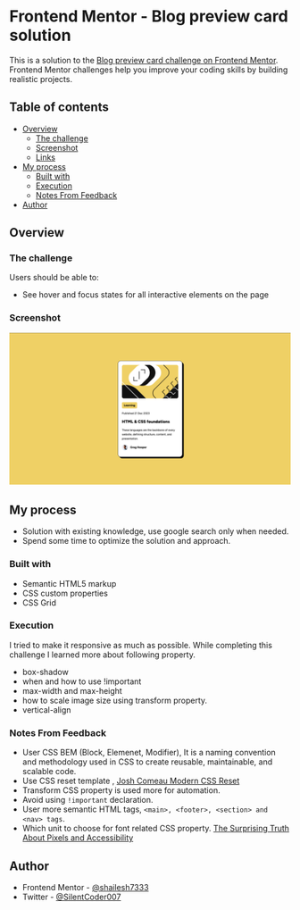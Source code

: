 # Frontend Mentor - Blog preview card solution

This is a solution to the [Blog preview card challenge on Frontend Mentor](https://www.frontendmentor.io/challenges/blog-preview-card-ckPaj01IcS). Frontend Mentor challenges help you improve your coding skills by building realistic projects.

## Table of contents

- [Overview](#overview)
  - [The challenge](#the-challenge)
  - [Screenshot](#screenshot)
  - [Links](#links)
- [My process](#my-process)
  - [Built with](#built-with)
  - [Execution](#execution)
  - [Notes From Feedback](#notes-from-feedback)
- [Author](#author)

## Overview

### The challenge

Users should be able to:

- See hover and focus states for all interactive elements on the page

### Screenshot

![](./screenshot.jpg)

## My process

- Solution with existing knowledge, use google search only when needed.
- Spend some time to optimize the solution and approach.

### Built with

- Semantic HTML5 markup
- CSS custom properties
- CSS Grid

### Execution

I tried to make it responsive as much as possible. While completing this challenge I learned more about following property.

- box-shadow
- when and how to use !important
- max-width and max-height
- how to scale image size using transform property.
- vertical-align

### Notes From Feedback

- User CSS BEM (Block, Elemenet, Modifier), It is a naming convention and methodology used in CSS to create reusable, maintainable, and scalable code.
- Use CSS reset template , [Josh Comeau Modern CSS Reset](https://www.joshwcomeau.com/css/custom-css-reset/)
- Transform CSS property is used more for automation.
- Avoid using `!important` declaration.
- User more semantic HTML tags, `<main>, <footer>, <section> and <nav> tags`.
- Which unit to choose for font related CSS property. [The Surprising Truth About Pixels and Accessibility](https://www.joshwcomeau.com/css/surprising-truth-about-pixels-and-accessibility/)

## Author

- Frontend Mentor - [@shailesh7333](https://www.frontendmentor.io/profile/shailesh7333)
- Twitter - [@SilentCoder007](https://www.twitter.com/SilentCoder007)
